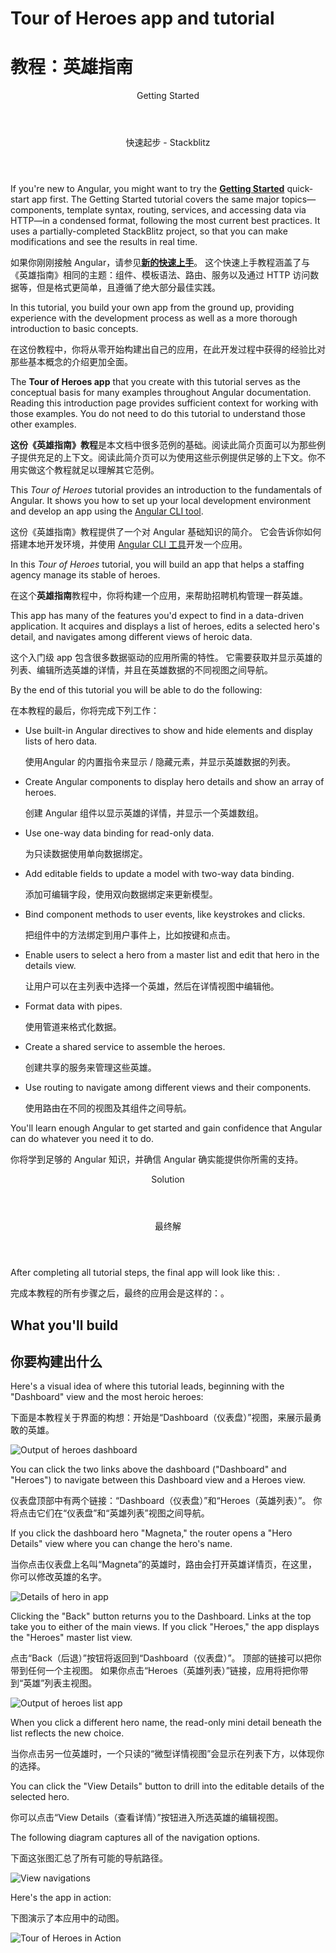 <h1 class="no-toc">Tour of Heroes app and tutorial</h1>

<h1 class="no-toc">教程：英雄指南</h1>

<div class="callout is-helpful">

<header>Getting Started</header>

<header>快速起步 - Stackblitz</header>


If you're new to Angular, you might want to try the [**Getting Started**](start) quick-start app first.
The Getting Started tutorial covers the same major topics&mdash;components, template syntax, routing, services, and accessing data via HTTP&mdash;in a condensed format, following the most current best practices. It uses a partially-completed StackBlitz project, so that you can make modifications and see the results in real time.

如果你刚刚接触 Angular，请参见[**新的快速上手**](start)。
这个快速上手教程涵盖了与《英雄指南》相同的主题：组件、模板语法、路由、服务以及通过 HTTP 访问数据等，但是格式更简单，且遵循了绝大部分最佳实践。

In this tutorial, you build your own app from the ground up, providing experience with the development process as well as a more thorough introduction to basic concepts.

在这份教程中，你将从零开始构建出自己的应用，在此开发过程中获得的经验比对那些基本概念的介绍更加全面。

The **Tour of Heroes app** that you create with this tutorial serves as the conceptual basis for many examples throughout Angular documentation.
Reading this introduction page provides sufficient context for working with those examples.
You do not need to do this tutorial to understand those other examples.  

**这份《英雄指南》教程**是本文档中很多范例的基础。阅读此简介页面可以为那些例子提供充足的上下文。阅读此简介页可以为使用这些示例提供足够的上下文。你不用实做这个教程就足以理解其它范例。

</div>

This _Tour of Heroes_ tutorial provides an introduction to the fundamentals of Angular.
It shows you how to set up your local development environment and develop an app using the [Angular CLI tool](cli "CLI command reference").

这份《英雄指南》教程提供了一个对 Angular 基础知识的简介。
它会告诉你如何搭建本地开发环境，并使用 [Angular CLI 工具](cli "CLI command reference")开发一个应用。

In this _Tour of Heroes_ tutorial, you will build an app that helps a staffing agency manage its stable of heroes.

在这个**英雄指南**教程中，你将构建一个应用，来帮助招聘机构管理一群英雄。

This app has many of the features you'd expect to find in a data-driven application.
It acquires and displays a list of heroes, edits a selected hero's detail, and navigates among different views of heroic data.

这个入门级 app 包含很多数据驱动的应用所需的特性。
它需要获取并显示英雄的列表、编辑所选英雄的详情，并且在英雄数据的不同视图之间导航。

By the end of this tutorial you will be able to do the following:

在本教程的最后，你将完成下列工作：

* Use built-in Angular directives to show and hide elements and display lists of hero data.

   使用Angular 的内置指令来显示 / 隐藏元素，并显示英雄数据的列表。

* Create Angular components to display hero details and show an array of heroes.

   创建 Angular 组件以显示英雄的详情，并显示一个英雄数组。

* Use one-way data binding for read-only data.

   为只读数据使用单向数据绑定。

* Add editable fields to update a model with two-way data binding.

   添加可编辑字段，使用双向数据绑定来更新模型。

* Bind component methods to user events, like keystrokes and clicks.

   把组件中的方法绑定到用户事件上，比如按键和点击。

* Enable users to select a hero from a master list and edit that hero in the details view. 

   让用户可以在主列表中选择一个英雄，然后在详情视图中编辑他。
* Format data with pipes.

   使用管道来格式化数据。

* Create a shared service to assemble the heroes.

   创建共享的服务来管理这些英雄。

* Use routing to navigate among different views and their components.

   使用路由在不同的视图及其组件之间导航。

You'll learn enough Angular to get started and gain confidence that
Angular can do whatever you need it to do.

你将学到足够的 Angular 知识，并确信 Angular 确实能提供你所需的支持。

<div class="callout is-helpful">

<header>Solution</header>

<header>最终解</header>

After completing all tutorial steps, the final app will look like this: <live-example name="toh-pt6"></live-example>.

完成本教程的所有步骤之后，最终的应用会是这样的：<live-example name="toh-pt6"></live-example>。

</div>



## What you'll build

## 你要构建出什么

Here's a visual idea of where this tutorial leads, beginning with the "Dashboard"
view and the most heroic heroes:

下面是本教程关于界面的构想：开始是“Dashboard（仪表盘）”视图，来展示最勇敢的英雄。

<div class="lightbox">
  <img src='generated/images/guide/toh/heroes-dashboard-1.png' alt="Output of heroes dashboard">
</div>

You can click the two links above the dashboard ("Dashboard" and "Heroes")
to navigate between this Dashboard view and a Heroes view.

仪表盘顶部中有两个链接：“Dashboard（仪表盘）”和“Heroes（英雄列表）”。
  你将点击它们在“仪表盘”和“英雄列表”视图之间导航。

If you click the dashboard hero "Magneta," the router opens a "Hero Details" view
where you can change the hero's name.

当你点击仪表盘上名叫“Magneta”的英雄时，路由会打开英雄详情页，在这里，你可以修改英雄的名字。

<div class="lightbox">
  <img src='generated/images/guide/toh/hero-details-1.png' alt="Details of hero in app">
</div>

Clicking the "Back" button returns you to the Dashboard.
Links at the top take you to either of the main views.
If you click "Heroes," the app displays the "Heroes" master list view.

点击“Back（后退）”按钮将返回到“Dashboard（仪表盘）”。
顶部的链接可以把你带到任何一个主视图。
如果你点击“Heroes（英雄列表）”链接，应用将把你带到“英雄”列表主视图。

<div class="lightbox">
  <img src='generated/images/guide/toh/heroes-list-2.png' alt="Output of heroes list app">
</div>

When you click a different hero name, the read-only mini detail beneath the list reflects the new choice.

当你点击另一位英雄时，一个只读的“微型详情视图”会显示在列表下方，以体现你的选择。

You can click the "View Details" button to drill into the
editable details of the selected hero.

你可以点击“View Details（查看详情）”按钮进入所选英雄的编辑视图。

The following diagram captures all of the navigation options.

下面这张图汇总了所有可能的导航路径。

<div class="lightbox">
  <img src='generated/images/guide/toh/nav-diagram.png' alt="View navigations">
</div>

Here's the app in action:

下图演示了本应用中的动图。

<div class="lightbox">
  <img src='generated/images/guide/toh/toh-anim.gif' alt="Tour of Heroes in Action">
</div>
